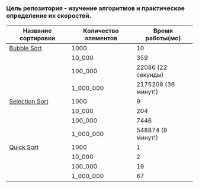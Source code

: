 ### Цель репозитория - изучение алгоритмов и практическое определение их скоростей.
|Название сортировки | Количество элементов | Время работы(мс)|
|--------------------|----------------------|-----------------|
|[Bubble Sort](https://github.com/Dimagious/Algotithms/blob/master/src/main/java/BubbleSort.java)|1000|10|
|                    |         10_000        |      359        |
|                    |         100_000       |      22086 (22 секунды)      |
|                    |         1_000_000      |2175208 (36 минут!)|
|[Selection Sort](https://github.com/Dimagious/Algotithms/blob/master/src/main/java/SelectionSort.java)  |1000|      9          |
|                    |         10_000        |      204        |
|                    |         100_000       |      7446       |
|                    |         1_000_000      |      548874 (9 минут!)     |
|[Quick Sort](https://github.com/Dimagious/Algotithms/blob/master/src/main/java/QuickSort.java)    |         1000         |      1          |
|                    |         10_000        |      2          |
|                    |         100_000       |      19         |
|                    |         1_000_000     |      67        |
